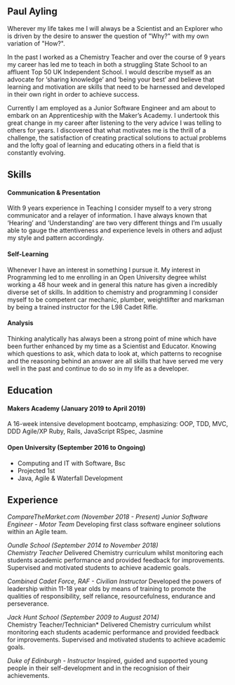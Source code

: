 ## Paul Ayling

Wherever my life takes me I will always be a Scientist and an Explorer who is driven by the desire to answer the question of "Why?" with my own variation of "How?". 

In the past I worked as a Chemistry Teacher and over the course of 9 years my career has led me to teach in both a struggling State School to an affluent Top 50 UK Independent School. I would describe myself as an advocate for ‘sharing knowledge’ and ‘being your best’ and believe that learning and motivation are skills that need to be harnessed and developed in their own right in order to achieve success.

Currently I am employed as a Junior Software Engineer and am about to embark on an Apprenticeship with the Maker’s Academy. I undertook this great change in my career after listening to the very advice I was telling to others for years. I discovered that what motivates me is the thrill of a challenge, the satisfaction of creating practical solutions to actual problems and the lofty goal of learning and educating others in a field that is constantly evolving.

## Skills

#### Communication & Presentation

With 9 years experience in Teaching I consider myself to a very strong communicator and a relayer of information. I have always known that ‘Hearing’ and ‘Understanding’ are two very different things and I’m usually able to gauge the attentiveness and experience levels in others and adjust my style and pattern accordingly.

#### Self-Learning

Whenever I have an interest in something I pursue it. My interest in Programming led to me enrolling in an Open University degree whilst working a 48 hour week and in general this nature has given a incredibly diverse set of skills. In addition to chemistry and programming I consider myself to be competent car mechanic, plumber, weightlifter and marksman by being a trained instructor for the L98 Cadet Rifle.

#### Analysis

Thinking analytically has always been a strong point of mine which have been further enhanced by my time as a Scientist and Educator. Knowing which questions to ask, which data to look at, which patterns to recognise and the reasoning behind an answer are all skills that have served me very well in the past and continue to do so in my life as a developer.

## Education

#### Makers Academy (January 2019 to April 2019)

A 16-week intensive development bootcamp, emphasizing:
OOP, TDD, MVC, DDD
Agile/XP
Ruby, Rails, JavaScript
RSpec, Jasmine

#### Open University (September 2016 to Ongoing)

- Computing and IT with Software, Bsc
- Projected 1st
- Java, Agile & Waterfall Development

## Experience

_CompareTheMarket.com (November 2018 - Present)_
*Junior Software Engineer - Motor Team*
Developing first class software engineer solutions within an Agile team.

_Oundle School (September 2014 to November 2018)_    
*Chemistry Teacher*
Delivered Chemistry curriculum whilst monitoring each students academic performance and provided feedback for improvements. Supervised and motivated students to achieve academic goals.

*Combined Cadet Force, RAF - Civilian Instructor*
Developed the powers of leadership within 11-18 year olds by means of training to promote the qualities of responsibility, self reliance, resourcefulness, endurance and perseverance.

_Jack Hunt School (September 2009 to August 2014)_   
Chemistry Teacher/Technician*
Delivered Chemistry curriculum whilst monitoring each students academic performance and provided feedback for improvements. Supervised and motivated students to achieve academic goals.

*Duke of Edinburgh - Instructor*
Inspired, guided and supported young people in their self-development and in the recognision of their achievements.
